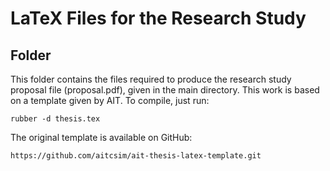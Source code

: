 # LaTeX Files for the Research Study

Folder
------

This folder contains the files required to produce the research study proposal file (proposal.pdf), given in the main directory.
This work is based on a template given by AIT. To compile, just run:
```
rubber -d thesis.tex
```

The original template is available on GitHub:
```
https://github.com/aitcsim/ait-thesis-latex-template.git
```
